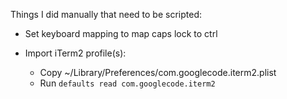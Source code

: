 Things I did manually that need to be scripted:

- Set keyboard mapping to map caps lock to ctrl

- Import iTerm2 profile(s):
  - Copy ~/Library/Preferences/com.googlecode.iterm2.plist
  - Run `defaults read com.googlecode.iterm2`
